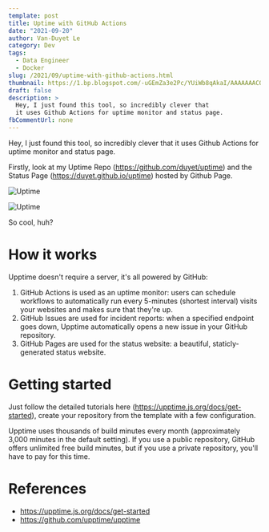 ```yaml
---
template: post
title: Uptime with GitHub Actions 
date: "2021-09-20"
author: Van-Duyet Le
category: Dev
tags:
  - Data Engineer
  - Docker
slug: /2021/09/uptime-with-github-actions.html
thumbnail: https://1.bp.blogspot.com/-uGEmZa3e2Pc/YUiWb8qAkaI/AAAAAAACQig/bPXGd6Kl6EULxY61aolS0W6-PSldz5kOgCLcBGAsYHQ/s0/uptime-1.png
draft: false
description: >
  Hey, I just found this tool, so incredibly clever that 
  it uses Github Actions for uptime monitor and status page.
fbCommentUrl: none
---
```


Hey, I just found this tool, so incredibly clever that
it uses Github Actions for uptime monitor and status page.

Firstly, look at my Uptime Repo (https://github.com/duyet/uptime) and 
the Status Page (https://duyet.github.io/uptime) hosted by Github Page.

![Uptime](/media/2021/09/uptime-1.png)

![Uptime](/media/2021/09/uptime-2.png)

So cool, huh?

# How it works

Upptime doesn't require a server, it's all powered by GitHub:

1. GitHub Actions is used as an uptime monitor: users can schedule workflows to automatically run every 5-minutes (shortest interval) visits your websites and makes sure that they're up.
2. GitHub Issues are used for incident reports: when a specified endpoint goes down, Upptime automatically opens a new issue in your GitHub repository.
3. GitHub Pages are used for the status website: a beautiful, staticly-generated status website.

# Getting started

Just follow the detailed tutorials here (https://upptime.js.org/docs/get-started), 
create your repository from the template with a few configuration.


Upptime uses thousands of build minutes every month (approximately 3,000 minutes in the default setting). 
If you use a public repository, GitHub offers unlimited free build minutes, 
but if you use a private repository, you'll have to pay for this time.


# References

- https://upptime.js.org/docs/get-started
- https://github.com/upptime/upptime
